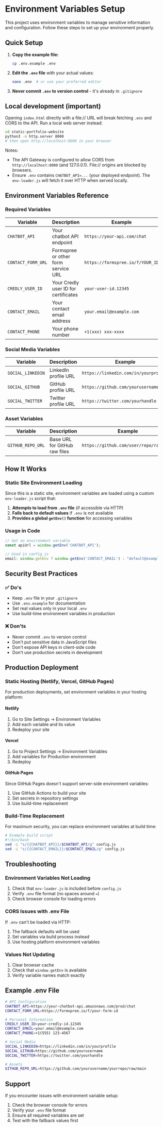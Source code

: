 # Environment Variables Setup

This project uses environment variables to manage sensitive information and configuration. Follow these steps to set up your environment properly.

## Quick Setup

1. **Copy the example file:**
   ```bash
   cp .env.example .env
   ```

2. **Edit the `.env` file** with your actual values:
   ```bash
   nano .env  # or use your preferred editor
   ```

3. **Never commit `.env` to version control** - it's already in `.gitignore`

## Local development (important)

Opening `index.html` directly with a file:// URL will break fetching `.env` and CORS to the API. Run a local web server instead:

```bash
cd static-portfolio-website
python3 -m http.server 8000
# then open http://localhost:8000 in your browser
```

Notes:
- The API Gateway is configured to allow CORS from `http://localhost:8000` (and 127.0.0.1). File:// origins are blocked by browsers.
- Ensure `.env` contains `CHATBOT_API=...` (your deployed endpoint). The `env-loader.js` will fetch it over HTTP when served locally.

## Environment Variables Reference

### Required Variables

| Variable | Description | Example |
|----------|-------------|---------|
| `CHATBOT_API` | Your chatbot API endpoint | `https://your-api.com/chat` |
| `CONTACT_FORM_URL` | Formspree or other form service URL | `https://formspree.io/f/YOUR_ID` |
| `CREDLY_USER_ID` | Your Credly user ID for certificates | `your-user-id.12345` |
| `CONTACT_EMAIL` | Your contact email address | `your.email@example.com` |
| `CONTACT_PHONE` | Your phone number | `+1(xxx) xxx-xxxx` |

### Social Media Variables

| Variable | Description | Example |
|----------|-------------|---------|
| `SOCIAL_LINKEDIN` | LinkedIn profile URL | `https://linkedin.com/in/yourprofile` |
| `SOCIAL_GITHUB` | GitHub profile URL | `https://github.com/yourusername` |
| `SOCIAL_TWITTER` | Twitter profile URL | `https://twitter.com/yourhandle` |

### Asset Variables

| Variable | Description | Example |
|----------|-------------|---------|
| `GITHUB_REPO_URL` | Base URL for GitHub raw files | `https://github.com/user/repo/raw/main` |

## How It Works

### Static Site Environment Loading

Since this is a static site, environment variables are loaded using a custom `env-loader.js` script that:

1. **Attempts to load from `.env` file** (if accessible via HTTP)
2. **Falls back to default values** if `.env` is not available
3. **Provides a global `getEnv()` function** for accessing variables

### Usage in Code

```javascript
// Get an environment variable
const apiUrl = window.getEnv('CHATBOT_API');

// Used in config.js
email: window.getEnv ? window.getEnv('CONTACT_EMAIL') : "default@example.com"
```

## Security Best Practices

### ✅ Do's
- Keep `.env` file in your `.gitignore`
- Use `.env.example` for documentation
- Set real values only in your local `.env`
- Use build-time environment variables in production

### ❌ Don'ts
- Never commit `.env` to version control
- Don't put sensitive data in JavaScript files
- Don't expose API keys in client-side code
- Don't use production secrets in development

## Production Deployment

### Static Hosting (Netlify, Vercel, GitHub Pages)

For production deployments, set environment variables in your hosting platform:

#### Netlify
1. Go to Site Settings → Environment Variables
2. Add each variable and its value
3. Redeploy your site

#### Vercel
1. Go to Project Settings → Environment Variables
2. Add variables for Production environment
3. Redeploy

#### GitHub Pages
Since GitHub Pages doesn't support server-side environment variables:
1. Use GitHub Actions to build your site
2. Set secrets in repository settings
3. Use build-time replacement

### Build-Time Replacement

For maximum security, you can replace environment variables at build time:

```bash
# Example build script
#!/bin/bash
sed -i "s/{{CHATBOT_API}}/$CHATBOT_API/g" config.js
sed -i "s/{{CONTACT_EMAIL}}/$CONTACT_EMAIL/g" config.js
```

## Troubleshooting

### Environment Variables Not Loading
1. Check that `env-loader.js` is included before `config.js`
2. Verify `.env` file format (no spaces around `=`)
3. Check browser console for loading errors

### CORS Issues with .env File
If `.env` can't be loaded via HTTP:
1. The fallback defaults will be used
2. Set variables via build process instead
3. Use hosting platform environment variables

### Values Not Updating
1. Clear browser cache
2. Check that `window.getEnv` is available
3. Verify variable names match exactly

## Example .env File

```bash
# API Configuration
CHATBOT_API=https://your-chatbot-api.amazonaws.com/prod/chat
CONTACT_FORM_URL=https://formspree.io/f/your-form-id

# Personal Information
CREDLY_USER_ID=your-credly-id.12345
CONTACT_EMAIL=your.email@example.com
CONTACT_PHONE=+1(555) 123-4567

# Social Media
SOCIAL_LINKEDIN=https://linkedin.com/in/yourprofile
SOCIAL_GITHUB=https://github.com/yourusername
SOCIAL_TWITTER=https://twitter.com/yourhandle

# Assets
GITHUB_REPO_URL=https://github.com/yourusername/yourrepo/raw/main
```

## Support

If you encounter issues with environment variable setup:
1. Check the browser console for errors
2. Verify your `.env` file format
3. Ensure all required variables are set
4. Test with the fallback values first